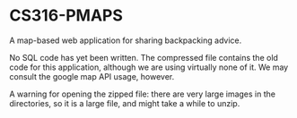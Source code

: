 # CS316-PMAPS
A map-based web application for sharing backpacking advice.

No SQL code has yet been written. The compressed file contains the old code for this application, although we are using virtually none of it. We may consult the google map API usage, however.

A warning for opening the zipped file: there are very large images in the directories, so it is a large file, and might take a while to unzip. 
